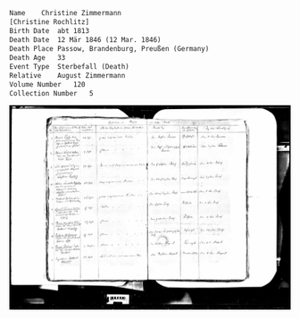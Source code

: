 
    Name	Christine Zimmermann
    [Christine Rochlitz]
    Birth Date	abt 1813
    Death Date	12 Mär 1846 (12 Mar. 1846)
    Death Place	Passow, Brandenburg, Preußen (Germany)
    Death Age	33
    Event Type	Sterbefall (Death)
    Relative	August Zimmermann
    Volume Number	120
    Collection Number	5

![image](./Christine%20Zimmermann%20%5BChristine%20Rochlitz%5D.jpg)
